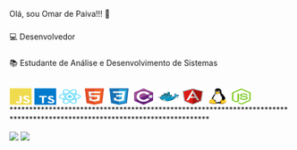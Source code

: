  Olá, sou Omar de Paiva!!! 👋
 ###
 💻 Desenvolvedor
 ###
 📚  Estudante de Análise e Desenvolvimento de Sistemas 


<div style="display: inline_block"><br>
  <img align="center" alt="omar-Js" height="30" width="40" src="https://raw.githubusercontent.com/devicons/devicon/master/icons/javascript/javascript-plain.svg">
  <img align="center" alt="omar-Ts" height="30" width="40" src="https://raw.githubusercontent.com/devicons/devicon/master/icons/typescript/typescript-plain.svg">
  <img align="center" alt="omar-React" height="30" width="40" src="https://raw.githubusercontent.com/devicons/devicon/master/icons/react/react-original.svg">
  <img align="center" alt="omar-HTML" height="30" width="40" src="https://raw.githubusercontent.com/devicons/devicon/master/icons/html5/html5-original.svg">
  <img align="center" alt="omar-CSS" height="30" width="40" src="https://raw.githubusercontent.com/devicons/devicon/master/icons/css3/css3-original.svg">
  <img align="center" alt="omar-Csharp" height="30" width="40" src="https://raw.githubusercontent.com/devicons/devicon/master/icons/csharp/csharp-original.svg">
  <img align="center" alt="omar-docker" height="30" width="40" src="https://raw.githubusercontent.com/devicons/devicon/master/icons/docker/docker-original.svg">
   <img align="center" alt="omar-angular" height="30" width="40" src="https://raw.githubusercontent.com/devicons/devicon/master/icons/angularjs/angularjs-original.svg">
  <img align="center" alt="omar-docker" height="30" width="40" src="https://raw.githubusercontent.com/devicons/devicon/master/icons/linux/linux-original.svg">
  <img align="center" alt="omar-docker" height="30" width="40" src="https://raw.githubusercontent.com/devicons/devicon/master/icons/nodejs/nodejs-original.svg">
</div>
**************************************************************************************************************************
  <div> 
  
  <a href = "mailto:omar.paiva@gmail.com"><img src="https://img.shields.io/badge/-Gmail-%23333?style=for-the-badge&logo=gmail&logoColor=white" target="_blank"></a>
  <a href="https://www.linkedin.com/in/https://www.linkedin.com/in/omar-de-paiva-810459208/" target="_blank"><img src="https://img.shields.io/badge/-LinkedIn-%230077B5?style=for-the-badge&logo=linkedin&logoColor=white" target="_blank"></a> 
  
</div>
  
